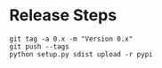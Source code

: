 Release Steps
=============

    git tag -a 0.x -m "Version 0.x"
    git push --tags
    python setup.py sdist upload -r pypi
